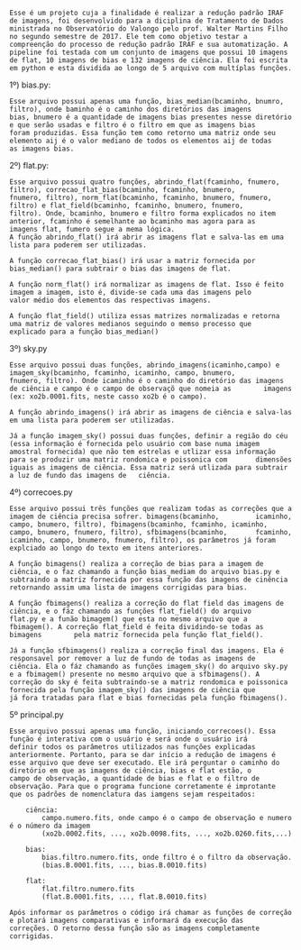 	Esse é um projeto cuja a finalidade é realizar a redução padrão IRAF de imagens, foi desenvolvido para a diciplina de Tratamento de Dados ministrada no Observatório do Valongo pelo prof. Walter Martins Filho no segundo semestre de 2017. Ele tem como objetivo testar a compreenção do processo de redução padrão IRAF e sua automatização. A pipeline foi testada com um conjunto de imagens que possui 10 imagens de flat, 10 imagens de bias e 132 imagens de ciência. Ela foi escrita em python e esta dividida ao longo de 5 arquivo com multíplas funções.

1º) bias.py:
	
	Esse arquivo possui apenas uma função, bias_median(bcaminho, bnumro, filtro), onde baminho é o caminho dos diretórios das imagens 		bias, bnumero é a quantidade de imagens bias presentes nesse diretório e que serão usadas e filtro é o filtro em que as imagens bias 		foram produzidas. Essa função tem como retorno uma matriz onde seu elemento aij é o valor mediano de todos os elementos aij de todas 		as imagens bias.

2º) flat.py:
	
	Esse arquivo possui quatro funções, abrindo_flat(fcaminho, fnumero, filtro), correcao_flat_bias(bcaminho, fcaminho, bnumero, 		fnumero, filtro), norm_flat(bcaminho, fcaminho, bnumero, fnumero, filtro) e flat_field(bcaminho, fcaminho, bnumero, fnumero, 		filtro). Onde, bcaminho, bnumero e filtro forma explicados no item anterior, fcaminho é semelhante ao bcaminho mas agora para as 		imagens flat, fumero segue a mema lógica.
	A função abrindo_flat() irá abrir as imagens flat e salva-las em uma lista para poderem ser utilizadas. 

	A função correcao_flat_bias() irá usar a matriz fornecida por bias_median() para subtrair o bias das imagens de flat.

	A função norm_flat() irá normalizar as imagens de flat. Isso é feito imagem a imagem, isto é, divide-se cada uma das imagens pelo 		valor médio dos elementos das respectivas imagens.

	A função flat_field() utiliza essas matrizes normalizadas e retorna uma matriz de valores medianos seguindo o memso processo que 		explicado para a função bias_median()

3º) sky.py

	Esse arquivo possui duas funções, abrindo_imagens(icaminho,campo) e imagem_sky(bcaminho, fcaminho, icaminho, campo, bnumero, 		fnumero, filtro). Onde icaminho é o caminho do diretório das imagens de ciência e campo é o campo de observaçõ que nomeia as 		imagens	(ex: xo2b.0001.fits, neste casso xo2b é o campo).

	A função abrindo_imagens() irá abrir as imagens de ciência e salva-las em uma lista para poderem ser utilizadas.

	Já a função imagem_sky() possui duas funções, definir a região do céu (essa informação é fornecida pelo usuário com base numa imagem 		amostral fornecida) que não tem estrelas e utlizar essa informação para se produzir uma matriz rondomica e poissonica com 		dimensões iguais as imagens de ciência. Essa matriz será utlizada para subtrair a luz de fundo das imagens de 	ciência.

4º) correcoes.py

	Esse arquivo possui três funções que realizam todas as correções que a imagem de ciência precisa sofrer. bimagens(bcaminho, 		icaminho, campo, bnumero, filtro), fbimagens(bcaminho, fcaminho, icaminho, campo, bnumero, fnumero, filtro), sfbimagens(bcaminho, 		fcaminho, icaminho, campo, bnumero, fnumero, filtro), os parâmetros já foram explciado ao longo do texto em itens anteriores.

	A função bimagens() realiza a correção de bias para a imagem de ciência, e o faz chamando a função bias_mediam do arquivo bias.py e 		subtraindo a matriz fornecida por essa função das imagens de cinência retornando assim uma lista de imagens corrigidas para bias.

	A função fbimagens() realiza a correção do flat field das imagens de ciência, e o fáz chamando as funções flat_field() do arquivo 		flat.py e a funão bimagem() que esta no mesmo arquivo que a fbimagem(). A correção flat_field é feita dividindo-se todas as bimagens 		pela matriz fornecida pela função flat_field().
	
	Já a função sfbimagens() realiza a correção final das imagens. Ela é responsavel por remover a luz de fundo de todas as imagens de 		ciência. Ela o fáz chamando as funções imagem_sky() do arquivo sky.py e a fbimagem() presente no mesmo arquivo que a sfbimagens(). A 		correção do sky é feita subtraindo-se a matriz rondomica e poissonica fornecida pela função imagem_sky() das imagens de ciência que 		já fora tratadas para flat e bias fornecidas pela função fbimagens().

5º principal.py

	Esse arquivo possui apenas uma função, iniciando_correcoes(). Essa função é interativa com o usuário e será onde o usuário irá 		definir todos os parâmetros utilizados nas funções explicadas anteriormente. Portanto, para se dar início a redução de imagens é 		esse arquivo que deve ser executado. Ele irá perguntar o caminho do diretório em que as imagens de ciência, bias e flat estão, o 		campo de observação, a quantidade de bias e flat e o filtro de observação. Para que o programa funcione corretamente é improtante 		que os padrões de nomenclatura das iamgens sejam respeitados:
		
		ciência:
			campo.numero.fits, onde campo é o campo de observação e numero é o número da imagem
			(xo2b.0002.fits, ..., xo2b.0098.fits, ..., xo2b.0260.fits,...)

		bias:
			bias.filtro.numero.fits, onde filtro é o filtro da observação.
			(bias.B.0001.fits, ..., bias.B.0010.fits)

		flat:
			flat.filtro.numero.fits
			(flat.B.0001.fits, ..., flat.B.0010.fits)
	
	Após informar os parâmetros o código irá chamar as funções de correção e plotará imagens comparativas e informará da execução das 		correções. O retorno dessa função são as imagens completamente corrigidas.
			



















